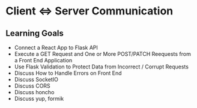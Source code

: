 #  Client <=> Server Communication
## Learning Goals
* Connect a React App to Flask API
* Execute a GET Request and One or More POST/PATCH Reequests from a Front End Application
* Use Flask Validation to Protect Data from Incorrect / Corrupt Requests
* Discuss How to Handle Errors on Front End
* Discuss SocketIO
* Discuss CORS
* Discuss honcho
* Discuss yup, formik

